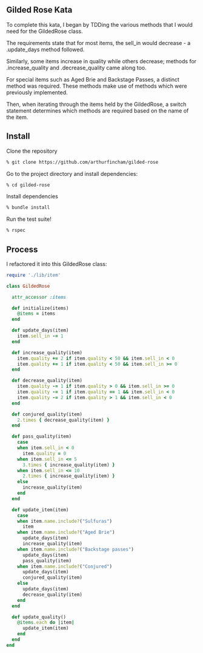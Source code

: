 ## Gilded Rose Kata

To complete this kata, I began by TDDing the various methods that I would need for the GildedRose class.

The requirements state that for most items, the sell_in would decrease - a .update_days method followed.

Similarly, some items increase in quality while others decrease; methods for .increase_quality and .decrease_quality came along too.

For special items such as Aged Brie and Backstage Passes, a distinct method was required. These methods make use of methods which were previously implemented.

Then, when iterating through the items held by the GildedRose, a switch statement determines which methods are required based on the name of the item.

## Install
Clone the repository
``` bash
% git clone https://github.com/arthurfincham/gilded-rose
```
Go to the project directory and install dependencies:
```bash
% cd gilded-rose
```
Install dependencies
``` bash
% bundle install
```
Run the test suite!
```bash
% rspec
```

## Process

I refactored it into this GildedRose class:
```ruby
require './lib/item'

class GildedRose

  attr_accessor :items

  def initialize(items)
    @items = items
  end

  def update_days(item)
    item.sell_in -= 1
  end

  def increase_quality(item)
    item.quality += 2 if item.quality < 50 && item.sell_in < 0
    item.quality += 1 if item.quality < 50 && item.sell_in >= 0
  end

  def decrease_quality(item)
    item.quality -= 1 if item.quality > 0 && item.sell_in >= 0
    item.quality -= 1 if item.quality == 1 && item.sell_in < 0
    item.quality -= 2 if item.quality > 1 && item.sell_in < 0
  end

  def conjured_quality(item)
    2.times { decrease_quality(item) }
  end

  def pass_quality(item)
    case
    when item.sell_in < 0
      item.quality = 0
    when item.sell_in <= 5
      3.times { increase_quality(item) }
    when item.sell_in <= 10
      2.times { increase_quality(item) }
    else
      increase_quality(item)
    end
  end

  def update_item(item)
    case
    when item.name.include?("Sulfuras")
      item
    when item.name.include?("Aged Brie")
      update_days(item)
      increase_quality(item)
    when item.name.include?("Backstage passes")
      update_days(item)
      pass_quality(item)
    when item.name.include?("Conjured")
      update_days(item)
      conjured_quality(item)
    else 
      update_days(item)
      decrease_quality(item)
    end
  end

  def update_quality()
    @items.each do |item|
      update_item(item)
    end
  end
end
```